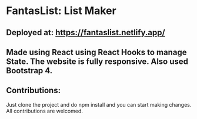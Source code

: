 # FantasList: List Maker

## Deployed at: https://fantaslist.netlify.app/

## Made using React using React Hooks to manage State. The website is fully responsive. Also used Bootstrap 4.

## Contributions:

Just clone the project and do npm install and you can start making changes. All contributions are welcomed.
